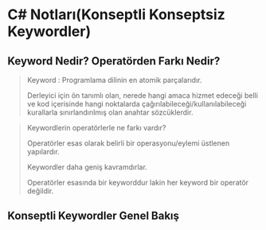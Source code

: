 # C# Notları(Konseptli Konseptsiz Keywordler)



## Keyword Nedir? Operatörden Farkı Nedir?

> Keyword : Programlama dilinin en atomik parçalarıdır.
>
> Derleyici için ön tanımlı olan, nerede hangi amaca hizmet edeceği belli ve kod içerisinde hangi noktalarda çağırılabileceği/kullanılabileceği kurallarla sınırlandırılmış olan anahtar sözcüklerdir.



> Keywordlerin operatörlerle ne farkı vardır?
>
> Operatörler esas olarak belirli bir operasyonu/eylemi üstlenen yapılardır.
>
> Keywordler daha geniş kavramdırlar.
>
> Operatörler esasında bir keyworddur lakin her keyword bir operatör değildir.
>
> 



## Konseptli Keywordler Genel Bakış